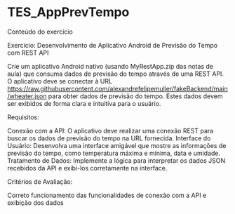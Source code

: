 # TES_AppPrevTempo
Conteúdo do exercício

Exercício: Desenvolvimento de Aplicativo Android de Previsão do Tempo com REST API

Crie um aplicativo Android nativo (usando MyRestApp.zip das notas de aula) que consuma dados de previsão do tempo através de uma REST API. O aplicativo deve se conectar à URL https://raw.githubusercontent.com/alexandrefelipemuller/fakeBackend/main/wheater.json para obter dados de previsão do tempo. Estes dados devem ser exibidos de forma clara e intuitiva para o usuário.

Requisitos:

Conexão com a API: O aplicativo deve realizar uma conexão REST para buscar os dados de previsão do tempo na URL fornecida.
Interface do Usuário: Desenvolva uma interface amigável que mostre as informações de previsão do tempo, como temperatura máxima e mínima, data e umidade.
Tratamento de Dados: Implemente a lógica para interpretar os dados JSON recebidos da API e exibi-los corretamente na interface.


Critérios de Avaliação:

Correto funcionamento das funcionalidades de conexão com a API e exibição dos dados
